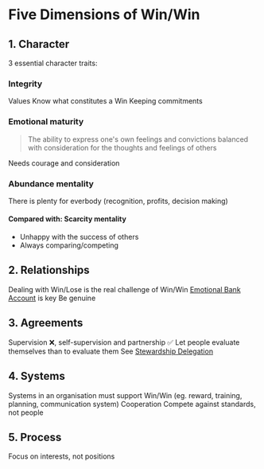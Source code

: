 # Five Dimensions of Win/Win

## 1. Character

3 essential character traits:

### Integrity

Values
Know what constitutes a Win
Keeping commitments

### Emotional maturity

> The ability to express one's own feelings and convictions balanced with consideration for the thoughts and feelings of others

Needs courage and consideration

### Abundance mentality

There is plenty for everbody (recognition, profits, decision making)

#### Compared with: Scarcity mentality
- Unhappy with the success of others
- Always comparing/competing

## 2. Relationships

Dealing with Win/Lose is the real challenge of Win/Win
[Emotional Bank Account](../interdependence/emotional-bank-account.md) is key
Be genuine

## 3. Agreements

Supervision ❌, self-supervision and partnership ✅
Let people evaluate themselves than to evaluate them
See [Stewardship Delegation](../habit-3/delegation.md#requires-mutual-understanding-of-5-things)

## 4. Systems

Systems in an organisation must support Win/Win (eg. reward, training, planning, communication system)
Cooperation
Compete against standards, not people

## 5. Process

Focus on interests, not positions

<!-- TODO related to habit 5 and 6 -->

